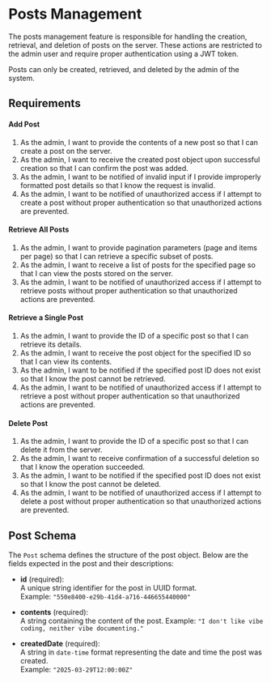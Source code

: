 # Posts Management

The posts management feature is responsible for handling the creation, retrieval, and deletion of posts on the server. These actions are restricted to the admin user and require proper authentication using a JWT token.

Posts can only be created, retrieved, and deleted by the admin of the system.

## Requirements

#### Add Post

1. As the admin, I want to provide the contents of a new post so that I can create a post on the server.
2. As the admin, I want to receive the created post object upon successful creation so that I can confirm the post was added.
3. As the admin, I want to be notified of invalid input if I provide improperly formatted post details so that I know the request is invalid.
4. As the admin, I want to be notified of unauthorized access if I attempt to create a post without proper authentication so that unauthorized actions are prevented.

#### Retrieve All Posts

1. As the admin, I want to provide pagination parameters (page and items per page) so that I can retrieve a specific subset of posts.
2. As the admin, I want to receive a list of posts for the specified page so that I can view the posts stored on the server.
3. As the admin, I want to be notified of unauthorized access if I attempt to retrieve posts without proper authentication so that unauthorized actions are prevented.

#### Retrieve a Single Post

1. As the admin, I want to provide the ID of a specific post so that I can retrieve its details.
2. As the admin, I want to receive the post object for the specified ID so that I can view its contents.
3. As the admin, I want to be notified if the specified post ID does not exist so that I know the post cannot be retrieved.
4. As the admin, I want to be notified of unauthorized access if I attempt to retrieve a post without proper authentication so that unauthorized actions are prevented.

#### Delete Post

1. As the admin, I want to provide the ID of a specific post so that I can delete it from the server.
2. As the admin, I want to receive confirmation of a successful deletion so that I know the operation succeeded.
3. As the admin, I want to be notified if the specified post ID does not exist so that I know the post cannot be deleted.
4. As the admin, I want to be notified of unauthorized access if I attempt to delete a post without proper authentication so that unauthorized actions are prevented.

## Post Schema

The `Post` schema defines the structure of the post object. Below are the fields expected in the post and their descriptions:

- **id** (required):  
  A unique string identifier for the post in UUID format.  
  Example: `"550e8400-e29b-41d4-a716-446655440000"`

- **contents** (required):  
  A string containing the content of the post.
  Example: `"I don't like vibe coding, neither vibe documenting."`

- **createdDate** (required):  
  A string in `date-time` format representing the date and time the post was created.  
  Example: `"2025-03-29T12:00:00Z"`
